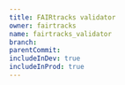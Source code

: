 ```yaml
---
title: FAIRtracks validator
owner: fairtracks
name: fairtracks_validator
branch:
parentCommit:
includeInDev: true
includeInProd: true
---
```

